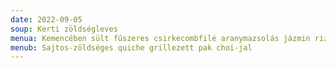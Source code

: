 ```yaml
---
date: 2022-09-05
soup: Kerti zöldségleves
menua: Kemencében sült fűszeres csirkecombfilé aranymazsolás jázmin rizzsel
menub: Sajtos-zöldséges quiche grillezett pak choi-jal
---
```

